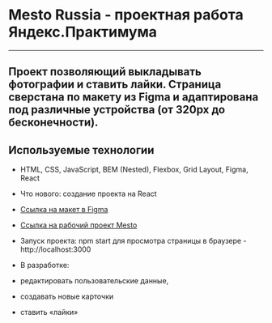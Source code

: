 # Mesto Russia - проектная работа Яндекс.Практимума 

------------------------------------------------------------ 
Проект позволяющий выкладывать фотографии и ставить лайки. Страница сверстана по макету из Figma и адаптирована под различные устройства (от 320px до бесконечности). 
------------------------------------------------------------ 
## Используемые технологии 

* HTML, CSS, JavaScript, BEM (Nested), Flexbox, Grid Layout, Figma, React 
* Что нового: создание проекта на React 

* [Ссылка на макет в Figma](https://www.figma.com/file/kRVLKwYG3d1HGLvh7JFWRT/JavaScript.-Sprint-6?node-id=1124%3A2) 

* [Ссылка на рабочий проект Mesto](https://svytoslavdzis1.github.io/mesto-react/)

* Запуск проекта: npm start для просмотра страницы в браузере - http://localhost:3000

* В разработке:
* редактировать пользовательские данные, 
* создавать новые карточки 
* ставить «лайки»
